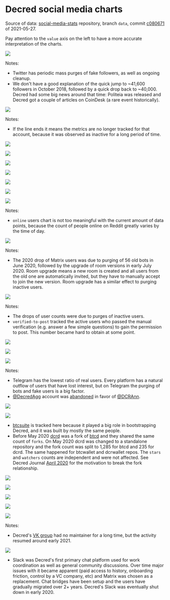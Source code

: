 # Decred social media charts

Source of data: [social-media-stats](https://github.com/decredcommunity/social-media-stats) repository, branch `data`, commit [c080671](https://github.com/decredcommunity/social-media-stats/tree/c080671b1a3bbead60f011c2438b93399505ff6d) of 2021-05-27.

Pay attention to the `value` axis on the left to have a more accurate interpretation of the charts.

![](https://github.com/decredcommunity/social-media-stats/blob/graphs/graphs/twitter-decredproject.png)

Notes:

- Twitter has periodic mass purges of fake followers, as well as ongoing cleanup.
- We don't have a good explanation of the quick jump to ~41,600 followers in October 2018, followed by a quick drop back to ~40,000. Decred had some big news around that time: Politeia was released and Decred got a couple of articles on CoinDesk (a rare event historically).

![](https://github.com/decredcommunity/social-media-stats/blob/graphs/graphs/twitter-regional.png)

Notes:

- If the line ends it means the metrics are no longer tracked for that account, because it was observed as inactive for a long period of time.

![](https://github.com/decredcommunity/social-media-stats/blob/graphs/graphs/twitter-specialized.png)

![](https://github.com/decredcommunity/social-media-stats/blob/graphs/graphs/youtube-decredchannel.png)

![](https://github.com/decredcommunity/social-media-stats/blob/graphs/graphs/youtube.png)

![](https://github.com/decredcommunity/social-media-stats/blob/graphs/graphs/medium-decred.png)

![](https://github.com/decredcommunity/social-media-stats/blob/graphs/graphs/medium.png)

![](https://github.com/decredcommunity/social-media-stats/blob/graphs/graphs/crypto-indices.png)

![](https://github.com/decredcommunity/social-media-stats/blob/graphs/graphs/reddit.png)

Notes:

- `online` users chart is not too meaningful with the current amount of data points, because the count of people online on Reddit greatly varies by the time of day.

![](https://github.com/decredcommunity/social-media-stats/blob/graphs/graphs/matrix.png)

Notes:

- The 2020 drop of Matrix users was due to purging of 56 old bots in June 2020, followed by the upgrade of room versions in early July 2020. Room upgrade means a new room is created and all users from the old one are automatically invited, but they have to manually accept to join the new version. Room upgrade has a similar effect to purging inactive users.

![](https://github.com/decredcommunity/social-media-stats/blob/graphs/graphs/discord.png)

Notes:

- The drops of user counts were due to purges of inactive users.
- `verified-to-post` tracked the active users who passed the manual verification (e.g. answer a few simple questions) to gain the permission to post. This number became hard to obtain at some point.

![](https://github.com/decredcommunity/social-media-stats/blob/graphs/graphs/telegram-decred.png)

![](https://github.com/decredcommunity/social-media-stats/blob/graphs/graphs/telegram-regional.png)

![](https://github.com/decredcommunity/social-media-stats/blob/graphs/graphs/telegram-specialized.png)

Notes:

- Telegram has the lowest ratio of real users. Every platform has a natural outflow of users that have lost interest, but on Telegram the purging of bots and fake users is a big factor.
- [@DecredAgg](https://t.me/DecredAgg) account was [abandoned](https://t.me/DecredAgg/2633) in favor of [@DCRAnn](https://t.me/DCRAnn).

![](https://github.com/decredcommunity/social-media-stats/blob/graphs/graphs/github-nodes.png)

![](https://github.com/decredcommunity/social-media-stats/blob/graphs/graphs/github-wallets.png)

- [btcsuite](https://github.com/btcsuite) is tracked here because it played a big role in bootstrapping Decred, and it was built by mostly the same people.
- Before May 2020 [dcrd](https://github.com/decred/dcrd) was a fork of [btcd](https://github.com/btcsuite/btcd) and they shared the same count of `forks`. On May 2020 dcrd was changed to a standalone repository and the fork count was split to 1,285 for btcd and 235 for dcrd. The same happened for btcwallet and dcrwallet repos. The `stars` and `watchers` counts are independent and were not affected. See Decred Journal [April 2020](https://xaur.github.io/decred-news/journal/202004#development) for the motivation to break the fork relationship.

![](https://github.com/decredcommunity/social-media-stats/blob/graphs/graphs/facebook.png)

![](https://github.com/decredcommunity/social-media-stats/blob/graphs/graphs/instagram.png)

![](https://github.com/decredcommunity/social-media-stats/blob/graphs/graphs/linkedin-decredproject.png)

![](https://github.com/decredcommunity/social-media-stats/blob/graphs/graphs/linkedin.png)

![](https://github.com/decredcommunity/social-media-stats/blob/graphs/graphs/vk.png)

Notes:

- Decred's [VK group](https://vk.com/decred_project) had no maintainer for a long time, but the activity resumed around early 2021.

![](https://github.com/decredcommunity/social-media-stats/blob/graphs/graphs/slack.png)

- Slack was Decred's first primary chat platform used for work coordination as well as general community discussions. Over time major issues with it became apparent (paid access to history, onboarding friction, control by a VC company, etc) and Matrix was chosen as a replacement. Chat bridges have been setup and the users have gradually migrated over 2+ years. Decred's Slack was eventually shut down in early 2020.
